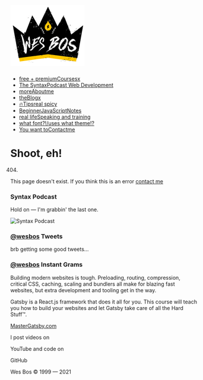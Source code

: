 [<img src="/static/46c8f12c015f9bdd7cccd17d294da646/497c6/logo.png" alt="Wes Bos" width="200" />](/)
====================================================================================================

-   [<span class="small">free + premium</span><span class="Headings__HStyles-aur4qp-0 crWyxE"><span class="grit">Courses</span></span><span class="small">x</span>](/courses)
-   [<span class="small">The Syntax</span><span class="Headings__HStyles-aur4qp-0 crWyxE"><span class="grit">Podcast</span></span> <span class="small">Web Development</span>](https://syntax.fm)
-   [<span class="small">more</span><span class="Headings__HStyles-aur4qp-0 crWyxE"><span class="grit">About</span></span><span class="small">me</span>](/about)
-   [<span class="small">the</span><span class="Headings__HStyles-aur4qp-0 crWyxE"><span class="grit">Blog</span></span><span class="small">x</span>](/blog)
-   [<span class="small">🔥</span><span class="Headings__HStyles-aur4qp-0 crWyxE"><span class="grit">Tips</span></span><span class="small">real spicy</span>](/tips)
-   [<span class="small">Beginner</span><span class="Headings__HStyles-aur4qp-0 crWyxE"><span class="grit">JavaScript</span></span><span class="small">Notes</span>](/javascript)
-   [<span class="small">real life</span><span class="Headings__HStyles-aur4qp-0 crWyxE"><span class="grit">Speaking</span></span> <span class="small">and training</span>](/speaking-and-training)
-   [<span class="small">what font?!</span><span class="Headings__HStyles-aur4qp-0 crWyxE"><span class="grit">/uses</span></span> <span class="small">what theme!?</span>](/uses)
-   [<span class="small">You want to</span><span class="Headings__HStyles-aur4qp-0 crWyxE"><span class="grit">Contact</span></span><span class="small">me</span>](/contact)

<span class="grit">Shoot, eh!</span>
====================================

404.

This page doesn't exist. If you think this is an error [contact me](/contact)

### <span class="highlight">Syntax Podcast</span>

Hold on — I'm grabbin' the last one.

<img src="/static/83ff22ad325f96d7f69f822a5385b55e/7e194/syntax-logo.jpg" alt="Syntax Podcast" sizes="(min-width: 1800px) 1800px, 100vw" srcset="
                          /static/83ff22ad325f96d7f69f822a5385b55e/cd18a/syntax-logo.jpg  450w,
                          /static/83ff22ad325f96d7f69f822a5385b55e/0a45a/syntax-logo.jpg  900w,
                          /static/83ff22ad325f96d7f69f822a5385b55e/7e194/syntax-logo.jpg 1800w
                        " />

### <span class="highlight"> [@wesbos](https://twitter.com/wesbos) Tweets</span>

brb getting some good tweets...

### <span class="highlight"> [@wesbos](https://instagram.com/wesbos) Instant Grams</span>



Building modern websites is tough. Preloading, routing, compression, critical CSS, caching, scaling and bundlers all make for blazing fast websites, but extra development and tooling get in the way.

Gatsby is a React.js framework that does it all for you. This course will teach you how to build your websites and let Gatsby take care of all the Hard Stuff™.

[MasterGatsby.com](https://MasterGatsby.com)

I post videos on

YouTube and code on

GitHub

Wes Bos © 1999 — 2021

